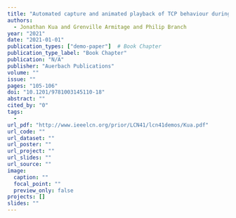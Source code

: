 ```yaml
---
title: "Automated capture and animated playback of TCP behaviour during DASH-based content delivery"
authors:
  - Jonathan Kua and Grenville Armitage and Philip Branch
year: "2021"
date: "2021-01-01"
publication_types: ["demo-paper"]  # Book Chapter
publication_type_label: "Book Chapter"
publication: "N/A"
publisher: "Auerbach Publications"
volume: ""
issue: ""
pages: "105-106"
doi: "10.1201/9781003145110-18"
abstract: ""
cited_by: "0"
tags:
  - 
url_pdf: "http://www.ieeelcn.org/prior/LCN41/lcn41demos/Kua.pdf"
url_code: ""
url_dataset: ""
url_poster: ""
url_project: ""
url_slides: ""
url_source: ""
image:
  caption: ""
  focal_point: ""
  preview_only: false
projects: []
slides: ""
---
```

